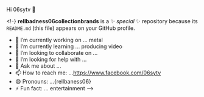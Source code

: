  Hi 06sytv 👋

<!-}
**rellbadness06collectionbrands** is a ✨ _special_ ✨ repository because its `README.md` (this file) appears on your GitHub profile.



- 🔭 I’m currently working on ... metal 
- 🌱 I’m currently learning ... producing video 
- 👯 I’m looking to collaborate on ...
- 🤔 I’m looking for help with ...
- 💬 Ask me about ...
- 📫 How to reach me: ...https://www.facebook.com/06sytv
- 😄 Pronouns: ...{rellbaness06}
- ⚡ Fun fact: ... entertainment 
-->
